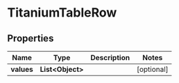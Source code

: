 

# TitaniumTableRow


## Properties

| Name | Type | Description | Notes |
|------------ | ------------- | ------------- | -------------|
|**values** | **List&lt;Object&gt;** |  |  [optional] |



